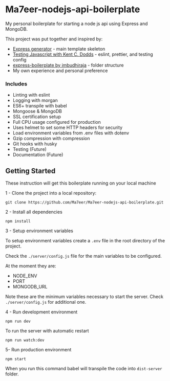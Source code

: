 # Ma7eer-nodejs-api-boilerplate

My personal boilerplate for starting a node js api using Express and MongoDB.

This project was put together and inspired by:

- [Express generator](https://expressjs.com/en/starter/generator.html) - main template skeleton
- [Testing Javascript with Kent C. Dodds](https://testingjavascript.com/) - eslint, prettier, and testing config
- [express-boilerplate by imbudhiraja](https://github.com/imbudhiraja/express-boilerplate) - folder structure
- My own experience and personal preference

### Includes

- Linting with eslint
- Logging with morgan
- ES6+ transpile with babel
- Mongoose & MongoDB
- SSL certification setup
- Full CPU usage configured for production
- Uses helmet to set some HTTP headers for security
- Load environment variables from .env files with dotenv
- Gzip compression with compression
- Git hooks with husky
- Testing (Future)
- Documentation (Future)

## Getting Started

These instruction will get this boilerplate running on your local machine

1 - Clone the project into a local repository:

```
git clone https://github.com/Ma7eer/Ma7eer-nodejs-api-boilerplate.git
```

2 - Install all dependencies

```
npm install
```

3 - Setup environment variables

To setup environment variables create a `.env` file in the root directory of the project.

Check the `./server/config.js` file for the main variables to be configured.

At the moment they are:

- NODE_ENV
- PORT
- MONGODB_URL

Note these are the minimum variables necessary to start the server. Check `./server/config.js` for additional one.

4 - Run development environment

```
npm run dev
```

To run the server with automatic restart

```
npm run watch:dev
```

5- Run production environment

```
npm start
```

When you run this command babel will transpile the code into `dist-server` folder.
